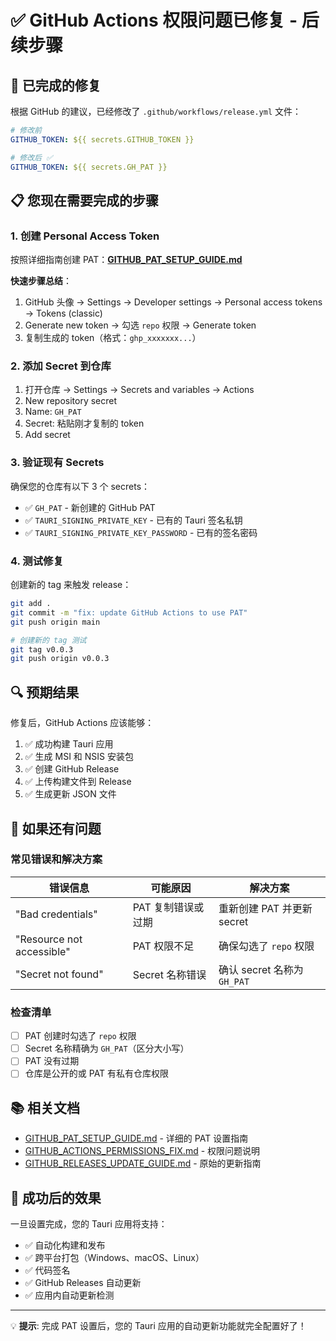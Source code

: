 # ✅ GitHub Actions 权限问题已修复 - 后续步骤

## 🎯 已完成的修复

根据 GitHub 的建议，已经修改了 `.github/workflows/release.yml` 文件：

```yaml
# 修改前
GITHUB_TOKEN: ${{ secrets.GITHUB_TOKEN }}

# 修改后 ✅
GITHUB_TOKEN: ${{ secrets.GH_PAT }}
```

## 📋 您现在需要完成的步骤

### 1. 创建 Personal Access Token
按照详细指南创建 PAT：**[GITHUB_PAT_SETUP_GUIDE.md](./GITHUB_PAT_SETUP_GUIDE.md)**

**快速步骤总结**：
1. GitHub 头像 → Settings → Developer settings → Personal access tokens → Tokens (classic)
2. Generate new token → 勾选 `repo` 权限 → Generate token
3. 复制生成的 token（格式：`ghp_xxxxxxx...`）

### 2. 添加 Secret 到仓库
1. 打开仓库 → Settings → Secrets and variables → Actions
2. New repository secret
3. Name: `GH_PAT`
4. Secret: 粘贴刚才复制的 token
5. Add secret

### 3. 验证现有 Secrets
确保您的仓库有以下 3 个 secrets：
- ✅ `GH_PAT` - 新创建的 GitHub PAT
- ✅ `TAURI_SIGNING_PRIVATE_KEY` - 已有的 Tauri 签名私钥
- ✅ `TAURI_SIGNING_PRIVATE_KEY_PASSWORD` - 已有的签名密码

### 4. 测试修复
创建新的 tag 来触发 release：

```bash
git add .
git commit -m "fix: update GitHub Actions to use PAT"
git push origin main

# 创建新的 tag 测试
git tag v0.0.3
git push origin v0.0.3
```

## 🔍 预期结果

修复后，GitHub Actions 应该能够：
1. ✅ 成功构建 Tauri 应用
2. ✅ 生成 MSI 和 NSIS 安装包
3. ✅ 创建 GitHub Release
4. ✅ 上传构建文件到 Release
5. ✅ 生成更新 JSON 文件

## 🐛 如果还有问题

### 常见错误和解决方案

| 错误信息 | 可能原因 | 解决方案 |
|---------|---------|---------|
| "Bad credentials" | PAT 复制错误或过期 | 重新创建 PAT 并更新 secret |
| "Resource not accessible" | PAT 权限不足 | 确保勾选了 `repo` 权限 |
| "Secret not found" | Secret 名称错误 | 确认 secret 名称为 `GH_PAT` |

### 检查清单
- [ ] PAT 创建时勾选了 `repo` 权限
- [ ] Secret 名称精确为 `GH_PAT`（区分大小写）
- [ ] PAT 没有过期
- [ ] 仓库是公开的或 PAT 有私有仓库权限

## 📚 相关文档

- [GITHUB_PAT_SETUP_GUIDE.md](./GITHUB_PAT_SETUP_GUIDE.md) - 详细的 PAT 设置指南
- [GITHUB_ACTIONS_PERMISSIONS_FIX.md](./GITHUB_ACTIONS_PERMISSIONS_FIX.md) - 权限问题说明
- [GITHUB_RELEASES_UPDATE_GUIDE.md](./GITHUB_RELEASES_UPDATE_GUIDE.md) - 原始的更新指南

## 🎉 成功后的效果

一旦设置完成，您的 Tauri 应用将支持：
- ✅ 自动化构建和发布
- ✅ 跨平台打包（Windows、macOS、Linux）
- ✅ 代码签名
- ✅ GitHub Releases 自动更新
- ✅ 应用内自动更新检测

---

💡 **提示**: 完成 PAT 设置后，您的 Tauri 应用的自动更新功能就完全配置好了！ 